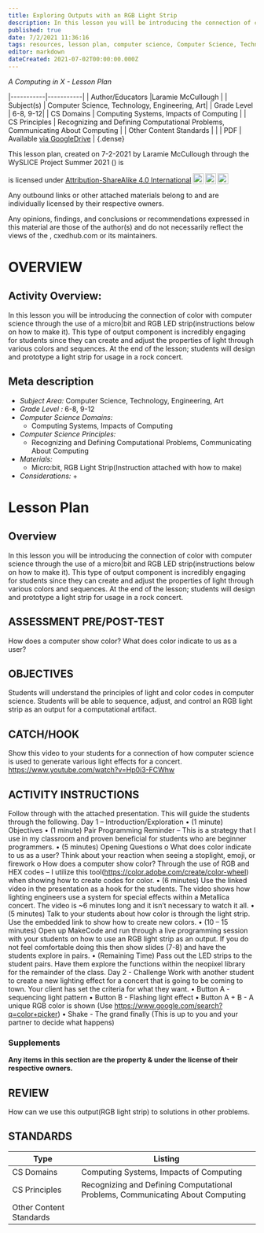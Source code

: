 ```yaml
---
title: Exploring Outputs with an RGB Light Strip
description: In this lesson you will be introducing the connection of color with computer science through the use of a micro|bit and RGB LED strip(instructions below on how to make it). This type of output component is incredibly engaging for students since they can create and adjust the properties of light through various colors and sequences. At the end of the lesson; students will design and prototype a light strip for usage in a rock concert.
published: true
date: 7/2/2021 11:36:16
tags: resources, lesson plan, computer science, Computer Science, Technology, Engineering, Art 
editor: markdown
dateCreated: 2021-07-02T00:00:00.000Z
---
```

*A Computing in X - Lesson Plan*

|-----------|-----------|
| Author/Educators |Laramie McCullough |
| Subject(s) | Computer Science, Technology, Engineering, Art|
| Grade Level | 6-8, 9-12|
| CS Domains | Computing Systems, Impacts of Computing |
| CS Principles | Recognizing and Defining Computational Problems, Communicating About Computing |
| Other Content Standards |  | 
| PDF | Available [via GoogleDrive]() |
{.dense}






This lesson plan, created on 7-2-2021 by Laramie McCullough through the  WySLICE Project Summer 2021 () is  <p xmlns:cc="http://creativecommons.org/ns#" >  is licensed under <a href="http://creativecommons.org/licenses/by-sa/4.0/?ref=chooser-v1" target="_blank" rel="license noopener noreferrer" style="display:inline-block;">Attribution-ShareAlike 4.0 International<img style="height:22px!important;margin-left:3px;vertical-align:text-bottom;" src="https://mirrors.creativecommons.org/presskit/icons/cc.svg?ref=chooser-v1"><img style="height:22px!important;margin-left:3px;vertical-align:text-bottom;" src="https://mirrors.creativecommons.org/presskit/icons/by.svg?ref=chooser-v1"><img style="height:22px!important;margin-left:3px;vertical-align:text-bottom;" src="https://mirrors.creativecommons.org/presskit/icons/sa.svg?ref=chooser-v1"></a></p>


Any outbound links or other attached materials belong to and are individually licensed by their respective owners. 


Any opinions, findings, and conclusions or recommendations expressed in this material are those of the author(s) and do not necessarily reflect the views of the , cxedhub.com or its maintainers.


# OVERVIEW
## Activity Overview:  
In this lesson you will be introducing the connection of color with computer science through the use of a micro|bit and RGB LED strip(instructions below on how to make it). This type of output component is incredibly engaging for students since they can create and adjust the properties of light through various colors and sequences. At the end of the lesson; students will design and prototype a light strip for usage in a rock concert.
## Meta description
+ *Subject Area:* Computer Science, Technology, Engineering, Art 
+ *Grade Level :* 6-8, 9-12 
+ *Computer Science Domains:*
   + Computing Systems, Impacts of Computing
+ *Computer Science Principles:*
   + Recognizing and Defining Computational Problems, Communicating About Computing
+ *Materials:* 
   + Micro:bit, RGB Light Strip(Instruction attached with how to make)
+ *Considerations:*
   + 


# Lesson Plan
## Overview
In this lesson you will be introducing the connection of color with computer science through the use of a micro|bit and RGB LED strip(instructions below on how to make it). This type of output component is incredibly engaging for students since they can create and adjust the properties of light through various colors and sequences. At the end of the lesson; students will design and prototype a light strip for usage in a rock concert.
## ASSESSMENT PRE/POST-TEST
How does a computer show color? 
What does color indicate to us as a user?
## OBJECTIVES
Students will understand the principles of light and color codes in computer science.
Students will be able to sequence, adjust, and control an RGB light strip as an output for a computational artifact.


## CATCH/HOOK
Show this video to your students for a connection of how computer science is used to generate various light effects for a concert. 
https://www.youtube.com/watch?v=Hp0i3-FCWhw


## ACTIVITY INSTRUCTIONS
Follow through with the attached presentation.  This will guide the students through the following. 
Day 1 – Introduction/Exploration
•        (1 minute) Objectives
•        (1 minute) Pair Programming Reminder – This is a strategy that I use in my classroom and proven beneficial for students who are beginner programmers.
•        (5 minutes) Opening Questions
o        What does color indicate to us as a user?
        Think about your reaction when seeing a stoplight, emoji, or firework
o        How does a computer show color? 
        Through the use of RGB and HEX codes – I utilize this tool(https://color.adobe.com/create/color-wheel) when showing how to create codes for color. 
•        (6 minutes) Use the linked video in the presentation as a hook for the students.  The video shows how lighting engineers use a system for special effects within a Metallica concert. The video is ~6 minutes long and it isn’t necessary to watch it all. 
•        (5 minutes) Talk to your students about how color is through the light strip.  Use the embedded link to show how to create new colors. 
•        (10 – 15 minutes) Open up MakeCode and run through a live programming session with your students on how to use an RGB light strip as an output. If you do not feel comfortable doing this then show slides (7-8) and have the students explore in pairs.
•        (Remaining Time) Pass out the LED strips to the student pairs.  Have them explore the functions within the neopixel library for the remainder of the class.
Day 2 - Challenge
Work with another student to create a new lighting effect for a concert that is going to be coming to town.  Your client has set the criteria for what they want.
•        Button A - sequencing light pattern 
•        Button B - Flashing light effect
•        Button A + B - A unique RGB color is shown (Use https://www.google.com/search?q=color+picker)
•        Shake - The grand finally (This is up to you and your partner to decide what happens)


### Supplements
**Any items in this section are the property & under the license of their respective owners.**






## REVIEW
How can we use this output(RGB light strip) to solutions in other problems.
## STANDARDS        
| Type | Listing | 
|-----------|-----------|
| CS Domains  | Computing Systems, Impacts of Computing|
| CS Principles   | Recognizing and Defining Computational Problems, Communicating About Computing|
| Other Content Standards |   |